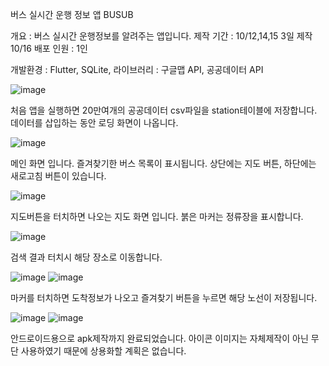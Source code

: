 버스 실시간 운행 정보 앱 BUSUB 

개요 : 버스 실시간 운행정보를 알려주는 앱입니다.
제작 기간 : 10/12,14,15 3일 제작
            10/16 배포
인원 : 1인


개발환경 : Flutter, SQLite, 
      라이브러리 : 구글맵 API, 공공데이터 API


![image](https://github.com/user-attachments/assets/83af54a6-1315-4b18-ad81-27c8f9f62823)

처음 앱을 실행하면 20만여개의 공공데이터 csv파일을 station테이블에 저장합니다. 데이터를 삽입하는 동안 로딩 화면이 나옵니다.



![image](https://github.com/user-attachments/assets/0c9a6b5d-d621-4736-b23d-4483f219dedb)

메인 화면 입니다. 
즐겨찾기한 버스 목록이 표시됩니다. 
상단에는 지도 버튼, 
하단에는 새로고침 버튼이 있습니다.



![image](https://github.com/user-attachments/assets/9fb16b47-6428-4863-a760-b56627aebe28)

지도버튼을 터치하면 나오는 지도 화면 입니다. 
붉은 마커는 정류장을 표시합니다.

![image](https://github.com/user-attachments/assets/33910c69-53ea-4a9a-9e5a-2ba80510c44e)

검색 결과 터치시 해당 장소로 이동합니다.


![image](https://github.com/user-attachments/assets/d3889a55-0206-4b7b-b0a5-c82414e9e541)
![image](https://github.com/user-attachments/assets/81d60de9-8170-4738-83a4-5877702a6998)

마커를 터치하면 도착정보가 나오고 즐겨찾기 버튼을 누르면 해당 노선이 저장됩니다.



![image](https://github.com/user-attachments/assets/bb0acd20-8056-495d-8b4c-de0e6d4d44b0)
![image](https://github.com/user-attachments/assets/4e976995-8d96-451d-8df1-d6fa3fe74f2f)

안드로이드용으로 apk제작까지 완료되었습니다. 아이콘 이미지는 자체제작이 아닌 무단 사용하였기 때문에 상용화할 계획은 없습니다.











